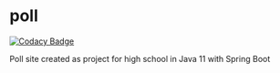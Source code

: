 # poll

[![Codacy Badge](https://api.codacy.com/project/badge/Grade/e149699da3cd4e129dac3d3752aa7e54)](https://app.codacy.com/gh/Franek-Antoniak/image-vote?utm_source=github.com&utm_medium=referral&utm_content=Franek-Antoniak/image-vote&utm_campaign=Badge_Grade_Settings)

Poll site created as project for high school in Java 11 with Spring Boot
